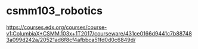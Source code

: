 # csmm103_robotics

https://courses.edx.org/courses/course-v1:ColumbiaX+CSMM.103x+1T2017/courseware/431ce0166d9441c7b887483a099d242a/20521ad6f8cf4afbbca51fd0d0c6849d/
